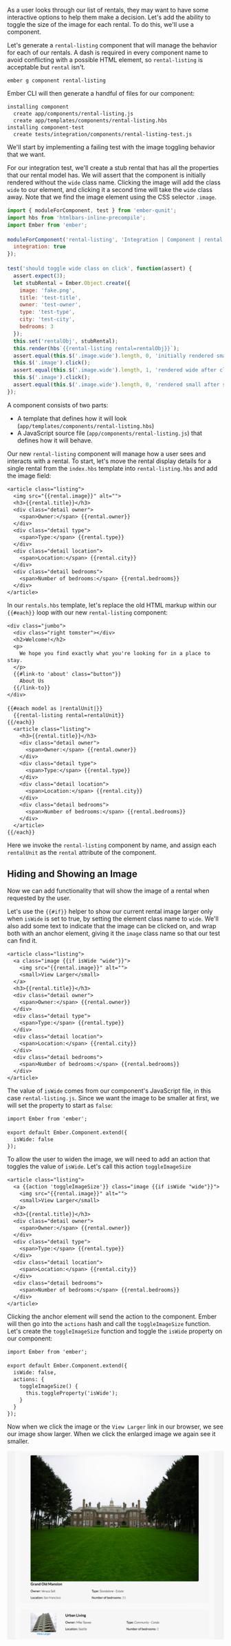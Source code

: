 As a user looks through our list of rentals, they may want to have some interactive options to help them make a decision.
Let's add the ability to toggle the size of the image for each rental.
To do this, we'll use a component.

Let's generate a `rental-listing` component that will manage the behavior for each of our rentals.
A dash is required in every component name to avoid conflicting with a possible HTML element,
so `rental-listing` is acceptable but `rental` isn't.

```shell
ember g component rental-listing
```

Ember CLI will then generate a handful of files for our component:


```shell
installing component
  create app/components/rental-listing.js
  create app/templates/components/rental-listing.hbs
installing component-test
  create tests/integration/components/rental-listing-test.js
```

We'll start by implementing a failing test with the image toggling behavior that we want.

For our integration test, we'll create a stub rental that has all the properties that our rental model has.
We will assert that the component is initially rendered without the `wide` class name. Clicking the image will add the class `wide` to our element, and clicking it a second time will take the `wide` class away.
Note that we find the image element using the CSS selector `.image`.

```tests/integration/components/rental-listing-test.js
import { moduleForComponent, test } from 'ember-qunit';
import hbs from 'htmlbars-inline-precompile';
import Ember from 'ember';

moduleForComponent('rental-listing', 'Integration | Component | rental listing', {
  integration: true
});

test('should toggle wide class on click', function(assert) {
  assert.expect(3);
  let stubRental = Ember.Object.create({
    image: 'fake.png',
    title: 'test-title',
    owner: 'test-owner',
    type: 'test-type',
    city: 'test-city',
    bedrooms: 3
  });
  this.set('rentalObj', stubRental);
  this.render(hbs`{{rental-listing rental=rentalObj}}`);
  assert.equal(this.$('.image.wide').length, 0, 'initially rendered small');
  this.$('.image').click();
  assert.equal(this.$('.image.wide').length, 1, 'rendered wide after click');
  this.$('.image').click();
  assert.equal(this.$('.image.wide').length, 0, 'rendered small after second click');
});
```

A component consists of two parts:

* A template that defines how it will look (`app/templates/components/rental-listing.hbs`)
* A JavaScript source file (`app/components/rental-listing.js`) that defines how it will behave.

Our new `rental-listing` component will manage how a user sees and interacts with a rental.
To start, let's move the rental display details for a single rental from the `index.hbs` template into `rental-listing.hbs` and add the image field:

```app/templates/components/rental-listing.hbs{+2}
<article class="listing">
  <img src="{{rental.image}}" alt="">
  <h3>{{rental.title}}</h3>
  <div class="detail owner">
    <span>Owner:</span> {{rental.owner}}
  </div>
  <div class="detail type">
    <span>Type:</span> {{rental.type}}
  </div>
  <div class="detail location">
    <span>Location:</span> {{rental.city}}
  </div>
  <div class="detail bedrooms">
    <span>Number of bedrooms:</span> {{rental.bedrooms}}
  </div>
</article>
```

In our `rentals.hbs` template, let's replace the old HTML markup within our `{{#each}}` loop
with our new `rental-listing` component:

```app/templates/rentals.hbs{+13,+14,-15,-16,-17,-18,-19,-20,-21,-22,-23,-24,-25,-26,-27,-28,-29,-30}
<div class="jumbo">
  <div class="right tomster"></div>
  <h2>Welcome!</h2>
  <p>
    We hope you find exactly what you're looking for in a place to stay.
  </p>
  {{#link-to 'about' class="button"}}
    About Us
  {{/link-to}}
</div>

{{#each model as |rentalUnit|}}
  {{rental-listing rental=rentalUnit}}
{{/each}}
  <article class="listing">
    <h3>{{rental.title}}</h3>
    <div class="detail owner">
      <span>Owner:</span> {{rental.owner}}
    </div>
    <div class="detail type">
      <span>Type:</span> {{rental.type}}
    </div>
    <div class="detail location">
      <span>Location:</span> {{rental.city}}
    </div>
    <div class="detail bedrooms">
      <span>Number of bedrooms:</span> {{rental.bedrooms}}
    </div>
  </article>
{{/each}}
```
Here we invoke the `rental-listing` component by name, and assign each `rentalUnit` as the `rental` attribute of the component.

## Hiding and Showing an Image

Now we can add functionality that will show the image of a rental when requested by the user.

Let's use the `{{#if}}` helper to show our current rental image larger only when `isWide` is set to true, by setting the element class name to `wide`. We'll also add some text to indicate that the image can be clicked on, and wrap both with an anchor element, giving it the `image` class name so that our test can find it.

```app/templates/components/rental-listing.hbs{+2,+4,+5}
<article class="listing">
  <a class="image {{if isWide "wide"}}">
    <img src="{{rental.image}}" alt="">
    <small>View Larger</small>
  </a>
  <h3>{{rental.title}}</h3>
  <div class="detail owner">
    <span>Owner:</span> {{rental.owner}}
  </div>
  <div class="detail type">
    <span>Type:</span> {{rental.type}}
  </div>
  <div class="detail location">
    <span>Location:</span> {{rental.city}}
  </div>
  <div class="detail bedrooms">
    <span>Number of bedrooms:</span> {{rental.bedrooms}}
  </div>
</article>
```

The value of `isWide` comes from our component's JavaScript file, in this case `rental-listing.js`.
Since we want the image to be smaller at first, we will set the property to start as `false`:

```app/components/rental-listing.js{+4}
import Ember from 'ember';

export default Ember.Component.extend({
  isWide: false
});
```

To allow the user to widen the image, we will need to add an action that toggles the value of `isWide`.
Let's call this action `toggleImageSize`

```app/templates/components/rental-listing.hbs{+2}
<article class="listing">
  <a {{action 'toggleImageSize'}} class="image {{if isWide "wide"}}">
    <img src="{{rental.image}}" alt="">
    <small>View Larger</small>
  </a>
  <h3>{{rental.title}}</h3>
  <div class="detail owner">
    <span>Owner:</span> {{rental.owner}}
  </div>
  <div class="detail type">
    <span>Type:</span> {{rental.type}}
  </div>
  <div class="detail location">
    <span>Location:</span> {{rental.city}}
  </div>
  <div class="detail bedrooms">
    <span>Number of bedrooms:</span> {{rental.bedrooms}}
  </div>
</article>
```

Clicking the anchor element will send the action to the component.
Ember will then go into the `actions` hash and call the `toggleImageSize` function.
Let's create the `toggleImageSize` function and toggle the `isWide` property on our component:

```app/components/rental-listing.js{+5,+6,+7,+8,+9}
import Ember from 'ember';

export default Ember.Component.extend({
  isWide: false,
  actions: {
    toggleImageSize() {
      this.toggleProperty('isWide');
    }
  }
});
```

Now when we click the image or the `View Larger` link in our browser, we  see our image show larger.
When we click the enlarged image we again see it smaller.

![rental listing with expand](../../images/simple-component/styled-rental-listings.png)
